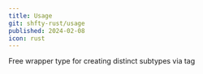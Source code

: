 ```yaml
---
title: Usage
git: shfty-rust/usage
published: 2024-02-08
icon: rust
---
```


Free wrapper type for creating distinct subtypes via tag

